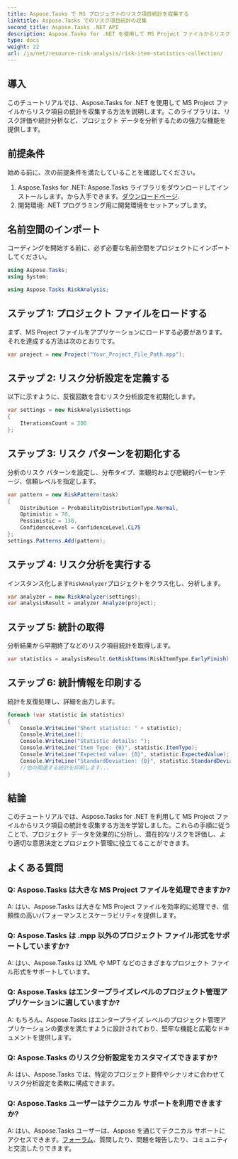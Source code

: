 ```yaml
---
title: Aspose.Tasks で MS プロジェクトのリスク項目統計を収集する
linktitle: Aspose.Tasks でのリスク項目統計の収集
second_title: Aspose.Tasks .NET API
description: Aspose.Tasks for .NET を使用して MS Project ファイルからリスク項目統計を収集する方法を学びます。プロジェクト管理能力を強化します。
type: docs
weight: 22
url: /ja/net/resource-risk-analysis/risk-item-statistics-collection/
---
```

## 導入
このチュートリアルでは、Aspose.Tasks for .NET を使用して MS Project ファイルからリスク項目の統計を収集する方法を説明します。このライブラリは、リスク評価や統計分析など、プロジェクト データを分析するための強力な機能を提供します。
## 前提条件
始める前に、次の前提条件を満たしていることを確認してください。
1. Aspose.Tasks for .NET: Aspose.Tasks ライブラリをダウンロードしてインストールします。から入手できます。[ダウンロードページ](https://releases.aspose.com/tasks/net/).
2. 開発環境: .NET プログラミング用に開発環境をセットアップします。

## 名前空間のインポート
コーディングを開始する前に、必ず必要な名前空間をプロジェクトにインポートしてください。
```csharp
using Aspose.Tasks;
using System;

using Aspose.Tasks.RiskAnalysis;

```
## ステップ 1: プロジェクト ファイルをロードする
まず、MS Project ファイルをアプリケーションにロードする必要があります。それを達成する方法は次のとおりです。
```csharp
var project = new Project("Your_Project_File_Path.mpp");
```
## ステップ 2: リスク分析設定を定義する
以下に示すように、反復回数を含むリスク分析設定を初期化します。
```csharp
var settings = new RiskAnalysisSettings
{
    IterationsCount = 200
};
```
## ステップ 3: リスク パターンを初期化する
分析のリスク パターンを設定し、分布タイプ、楽観的および悲観的パーセンテージ、信頼レベルを指定します。
```csharp
var pattern = new RiskPattern(task)
{
    Distribution = ProbabilityDistributionType.Normal,
    Optimistic = 70,
    Pessimistic = 130,
    ConfidenceLevel = ConfidenceLevel.CL75
};
settings.Patterns.Add(pattern);
```
## ステップ 4: リスク分析を実行する
インスタンス化します`RiskAnalyzer`プロジェクトをクラス化し、分析します。
```csharp
var analyzer = new RiskAnalyzer(settings);
var analysisResult = analyzer.Analyze(project);
```
## ステップ 5: 統計の取得
分析結果から早期終了などのリスク項目統計を取得します。
```csharp
var statistics = analysisResult.GetRiskItems(RiskItemType.EarlyFinish);
```
## ステップ 6: 統計情報を印刷する
統計を反復処理し、詳細を出力します。
```csharp
foreach (var statistic in statistics)
{
    Console.WriteLine("Short statistic: " + statistic);
    Console.WriteLine();
    Console.WriteLine("Statistic details: ");
    Console.WriteLine("Item Type: {0}", statistic.ItemType);
    Console.WriteLine("Expected value: {0}", statistic.ExpectedValue);
    Console.WriteLine("StandardDeviation: {0}", statistic.StandardDeviation);
    //他の関連する統計を印刷します...
}
```

## 結論
このチュートリアルでは、Aspose.Tasks for .NET を利用して MS Project ファイルからリスク項目の統計を収集する方法を学習しました。これらの手順に従うことで、プロジェクト データを効果的に分析し、潜在的なリスクを評価し、より適切な意思決定とプロジェクト管理に役立てることができます。

## よくある質問
### Q: Aspose.Tasks は大きな MS Project ファイルを処理できますか?
A: はい、Aspose.Tasks は大きな MS Project ファイルを効率的に処理でき、信頼性の高いパフォーマンスとスケーラビリティを提供します。
### Q: Aspose.Tasks は .mpp 以外のプロジェクト ファイル形式をサポートしていますか?
A: はい、Aspose.Tasks は XML や MPT などのさまざまなプロジェクト ファイル形式をサポートしています。
### Q: Aspose.Tasks はエンタープライズレベルのプロジェクト管理アプリケーションに適していますか?
A: もちろん、Aspose.Tasks はエンタープライズ レベルのプロジェクト管理アプリケーションの要求を満たすように設計されており、堅牢な機能と広範なドキュメントを提供します。
### Q: Aspose.Tasks のリスク分析設定をカスタマイズできますか?
A: はい、Aspose.Tasks では、特定のプロジェクト要件やシナリオに合わせてリスク分析設定を柔軟に構成できます。
### Q: Aspose.Tasks ユーザーはテクニカル サポートを利用できますか?
 A: はい、Aspose.Tasks ユーザーは、Aspose を通じてテクニカル サポートにアクセスできます。[フォーラム](https://forum.aspose.com/c/tasks/15)、質問したり、問題を報告したり、コミュニティと交流したりできます。